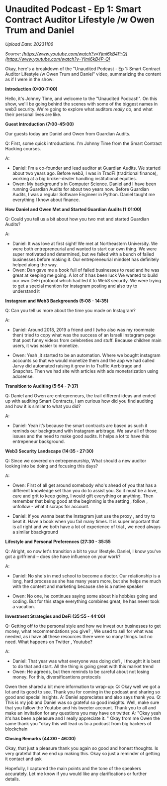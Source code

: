 # Unaudited Podcast - Ep 1: Smart Contract Auditor Lifestyle /w Owen Trum and Daniel

*Upload Date: 20231106*

*Source: [https://www.youtube.com/watch?v=Yjmi6kB4P-Q](https://www.youtube.com/watch?v=Yjmi6kB4P-Q)*

Okay, here's a breakdown of the "Unaudited Podcast - Ep 1: Smart Contract Auditor Lifestyle /w Owen Trum and Daniel" video, summarizing the content as if I were in the show:

**Introduction (0:00-7:00)**

Hello, it's Johnny Time, and welcome to the "Unaudited Podcast!". On this show, we'll be going behind the scenes with some of the biggest names in web3 security. We're going to explore what auditors *really* do, and what their personal lives are like.

**Guest Introduction (7:00-45:00)**

Our guests today are Daniel and Owen from Guardian Audits.

Q: First, some quick introductions. I'm Johnny Time from the Smart Contract Hacking courses.

A:
*   Daniel: I'm a co-founder and lead auditor at Guardian Audits.
  We started about two years ago. Before web3, I was in TradFi (traditional finance), working at a big broker-dealer handling institutional equities.
*   Owen: My background's in Computer Science. Daniel and I have been running Guardian Audits for about two years now. Before Guardian Audits, I was a regular Software Engineer in Python. Daniel taught me everything I know about finance.

**How Daniel and Owen Met and Started Guardian Audits (1:01:00)**

Q: Could you tell us a bit about how you two met and started Guardian Audits?

A:
*   Daniel: It was love at first sight! We met at Northeastern University.
    We were both entrepreneurial and wanted to start our own thing. We were super motivated and determined, but we failed with a bunch of failed businesses before making it. Our entrepreneurial mindset has definitely helped along the way.
*   Owen: Dan gave me a book full of failed businesses to read and he was great at keeping me going. A lot of it has been luck
    We wanted to build our own DeFi protocol which had led it to Web3 security.
    We were trying to get a special mention for instagram posting and also try to understand it

**Instagram and Web3 Backgrounds (5:08 - 14:35)**

Q: Can you tell us more about the time you made on Instagram?

A:
*   Daniel: Around 2018, 2019 a friend and I (who also was my roommate then) tried to copy what was the success of an Israeli Instagram page that post funny videos from celebreties and stuff. Because children main users, it was easier to monetize.

*   Owen: Yeah ,it started to be an automation. Where we bought instagram accounts so that we would monetize them and the app we had called Jarvy did automated raising
        it grew in to Traffic Aerbitrage and Snapchat. Then we had site with articles with ads monetarization using adcsense.

**Transition to Auditing (5:54 - 7:37)**

Q: Daniel and Owen are entrepreneurs, the trail different ideas and ended up with auditing Smart Contracts, I am curious how did you find auditing and how it is similar to what you did?

A:
*  Daniel: Yeah it’s because the smart contracts are based as such it reminds our background with Instagram arbitrage. We saw all of those issues and the need to make good audits. It helps a lot to have this entrepeneur background.

**Web3 Security Landscape (14:35 - 27:30)**

Q: Since we covered on entrepeneurship, What should a new auditor looking into be doing and focusing this days?

A:
*  Owen: 
  First of all get around somebody who's ahead of you that has a different knowledge set than you do to assist you. So it must be a love, care and grit to keep going, I would gift everything or anything.
  Then remember that being good at the beginning is the setting , follow , unfollow - what it scraps for account.

*  Daniel:
  If you wanna beat the Instagram just use the proxy , and try to beat it. Have a book when you fail many times. It is super important that is all right and we both have a lot of experience of trial , we need always a similar bbackground

**Lifestyle and Personal Preferences (27:30 - 35:55**

Q: Alright, so now let's transition a bit to your lifestyle. Daniel, I know you've got a girlfriend – does she have influence on your work?

A:
*   Daniel: No she's in med school to become a doctor.
Our relationship is a long, hard process as she has many years more, but she helps me much with the content and marketing because she is a native speaker

*   Owen: No one, he continues saying some about his hobbies going and coding. But for this stage everything combines great,
    he has never took a vacation.

**Investment Strategies and DeFi (35:55 - 44:00)**

Q: Getting off to the personal style and how we invest our businesses to get money, what recommendations you give? , We used to sell for what was needed, as i have all these resources there were so many things. but no need. What happens on Twitter , Youtube?

A:
*   Daniel:
 That year was what everyone was doing defi , I thought it is best to do that and start. All the thing is going great with this market trend
*   Owen: He agreeds, but then reminds to be careful about not losing money. For this, diversificantions protocols

Owen then shared a bit more information to wrap-up:
Q: Okay well we got a lot and its good to see.
    Thank you for coming in the podcast and sharing so good and special insights.
A: Daniel appreciates and also says thank you.
Q: This is my job and Daniel was so grateful so good insights.
    Well, make sure that you fallow the Youtube and his tweeter account.
     Thank you to all and make an invitation for any questions you may have on twitter.
A: "Okay yeah it's has been a pleasure and I really appreciate it.
    " Okay from me Owen the same thank you
"okay this will lead us to a podcast from big hackers of blockchain

**Closing Remarks (44:00 - 46:00)**

Okay, that just a pleasure thank you again so good and honest thoughts. Is very grateful that we end up making this.
Okay so just a reminder of getting it contact and ask

Hopefully, I captured the main points and the tone of the speakers accurately. Let me know if you would like any clarifications or further details.